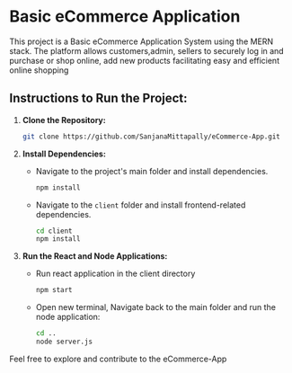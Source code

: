 # Basic eCommerce Application

This project is a Basic eCommerce Application System using the MERN stack. The platform allows
customers,admin, sellers to securely log in and purchase or shop online, add new products facilitating easy and efficient online shopping
## Instructions to Run the Project:

1. **Clone the Repository:**
   ```bash
   git clone https://github.com/SanjanaMittapally/eCommerce-App.git
   ```

2. **Install Dependencies:**
   - Navigate to the project's main folder and install dependencies.
     ```bash
     npm install
     ```
   - Navigate to the `client` folder and install frontend-related dependencies.
     ```bash
     cd client
     npm install
     ```

3. **Run the React and Node Applications:**
   - Run react application in the client directory
     ```bash
     npm start
     ```

   - Open new terminal, Navigate back to the main folder and run the node application:
     ```bash
     cd ..
     node server.js
     ```


Feel free to explore and contribute to the eCommerce-App
